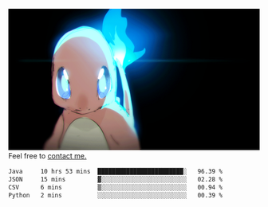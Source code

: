 [gif]: https://raw.githubusercontent.com/uysalserkan/uysalserkan/master/charmander-2.gif

![gif]
Feel free to [contact me.](mailto:uysalserkan08@gmail.com)
<!--
<div align="center">
<p>Profile Visitor Counter</p>
<img src="https://profile-counter.glitch.me/uysalserkan/count.svg" alt="hit counter" align="center">
</div>
-->
<!--START_SECTION:waka-->

```text
Java     10 hrs 53 mins  ████████████████████████░   96.39 %
JSON     15 mins         ▓░░░░░░░░░░░░░░░░░░░░░░░░   02.28 %
CSV      6 mins          ▒░░░░░░░░░░░░░░░░░░░░░░░░   00.94 %
Python   2 mins          ░░░░░░░░░░░░░░░░░░░░░░░░░   00.39 %
```

<!--END_SECTION:waka-->


